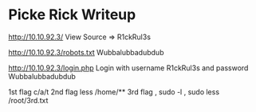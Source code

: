 # Picke Rick Writeup

http://10.10.92.3/
View Source => R1ckRul3s

http://10.10.92.3/robots.txt
Wubbalubbadubdub

http://10.10.92.3/login.php
Login with username R1ckRul3s and password Wubbalubbadubdub

1st flag c/a/t 
2nd flag less /home/**
3rd flag , sudo -l , sudo less /root/3rd.txt
